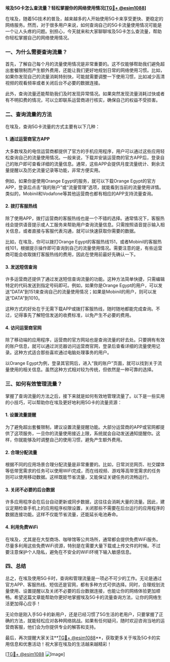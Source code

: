 **埃及5G卡怎么查流量？轻松掌握你的网络使用情况[[TG💪+ @esim1088](https://t.me/s/esim1088)]**

在埃及，随着5G技术的普及，越来越多的人开始使用5G卡来享受更快、更稳定的网络服务。然而，对于很多用户来说，如何查询自己的5G卡流量使用情况可能是一个让人头疼的问题。别担心，今天就来和大家聊聊埃及5G卡怎么查流量，帮助你轻松掌握自己的网络使用情况。

### 一、为什么需要查询流量？

首先，了解自己每个月的流量使用情况是非常重要的。这不仅能够帮助我们避免超出套餐限制而产生额外费用，还能让我们更好地规划日常的网络使用习惯。比如，如果你发现自己的流量消耗特别快，可能就需要调整一下使用习惯，比如减少高清视频的观看频率或者关闭后台不必要的数据连接。

此外，查询流量还能帮助我们及时发现异常情况。如果突然发现流量消耗过快或者有不明扣费的情况，可以立即联系运营商进行核实，确保自己的权益不受损害。

### 二、查询流量的方法

在埃及，查询5G卡流量的方式主要有以下几种：

#### 1. **通过运营商官方APP**
大多数埃及的电信运营商都提供了官方的手机应用程序，用户可以通过这些应用轻松查询自己的流量使用情况。一般来说，下载并安装运营商的官方APP后，登录自己的账户即可查看详细的流量信息。通常，这些APP会提供月度流量统计、剩余流量提醒以及历史流量记录等功能，非常方便实用。

例如，如果你是使用Orange Egypt的服务，就可以下载Orange Egypt的官方APP，登录后点击“我的账户”或“流量管理”选项，就能看到当前的流量使用详情。类似的，Mobinil和Vodafone等其他运营商也都有相应的APP支持流量查询。

#### 2. **拨打客服热线**
除了使用APP，拨打运营商的客服热线也是一个不错的选择。通常情况下，客服热线会提供语音提示或人工服务来帮助用户查询流量信息。只需按照语音提示输入相关信息，或者直接与客服代表沟通，就可以快速获取你需要的数据。

比如，在埃及，你可以拨打Orange Egypt的客服热线151，或者Mobinil的客服热线101，根据提示操作即可查询到自己的流量使用情况。需要注意的是，有些运营商可能会收取拨打客服热线的费用，因此在使用前最好先确认一下。

#### 3. **发送短信查询**
许多运营商还提供了通过发送短信查询流量的功能。这种方法简单快捷，只需编辑特定的代码发送到指定号码即可。例如，如果你是Orange Egypt的用户，可以发送“DATA”到151来查询自己的流量使用情况；如果是Mobinil的用户，则可以发送“DATA”到1010。

这种方式的好处在于无需下载APP或拨打客服热线，随时随地都能完成查询。不过，记得事先了解短信发送的收费标准，以免产生不必要的费用。

#### 4. **访问运营商官网**
除了移动端的应用程序，运营商的官方网站也是查询流量的好去处。只要拥有有效的账户信息，就可以通过浏览器访问运营商官网，登录后查看详细的流量使用记录。这种方式适合那些喜欢通过电脑处理事务的用户。

以Orange Egypt为例，登录其官网后，进入“我的账户”页面，就可以找到关于流量使用的相关信息。虽然这种方式相对较为传统，但依然是一种可靠的选择。

### 三、如何有效管理流量？

掌握了查询流量的方法之后，接下来就是如何有效地管理流量了。以下是一些实用的小技巧，可以帮助你在埃及更好地利用5G卡的流量资源：

#### 1. **设置流量提醒**
为了避免超出套餐限制，建议设置流量提醒功能。大部分运营商的APP或官网都提供了这项服务，一旦你的流量使用接近上限，系统就会自动发送通知提醒你。这样，你就能够及时调整自己的使用习惯，避免产生额外费用。

#### 2. **合理分配流量**
根据不同的应用场景合理分配流量是非常重要的。比如，日常浏览网页、社交媒体等低带宽需求的任务可以使用WiFi完成，而在线视频、游戏等高带宽需求的任务则可以使用移动数据。这样既能节省流量，又能保证关键任务的流畅运行。

#### 3. **关闭不必要的后台数据**
许多应用程序会在后台自动更新或同步数据，这往往会消耗大量的流量。因此，建议定期检查手机上的应用程序权限设置，关闭那些不需要在后台运行的应用程序的数据连接功能。这样不仅能节省流量，还能延长电池寿命。

#### 4. **利用免费WiFi**
在埃及，尤其是在大型商场、咖啡馆等公共场所，通常都会提供免费WiFi服务。尽量多利用这些免费WiFi资源，特别是在需要大量下载或上传文件的时候。不过要注意保护个人隐私，避免在不安全的WiFi环境下输入敏感信息。

### 四、总结

总之，在埃及使用5G卡时，查询和管理流量是一项必不可少的工作。无论是通过官方APP、客服热线、短信还是官网，都有多种方式可供选择。同时，合理规划流量使用、设置提醒以及关闭不必要的后台数据连接，也能让你的网络体验更加顺畅。希望这篇文章能帮助你更好地掌握埃及5G卡的流量查询方法，让你的网络生活更加得心应手！

无论你是刚入手5G卡的新用户，还是已经习惯了5G生活的老用户，只要掌握了正确的方法，就能轻松应对各种网络挑战。如果有任何疑问，随时欢迎咨询当地的运营商客服，他们会为你提供专业的解答和支持。

最后，再次提醒大家关注**[TG💪+ @esim1088](https://t.me/s/esim1088)**，获取更多关于埃及5G卡的实用信息和优惠活动！祝大家在埃及的生活越来越精彩！

[[TG💪+ @esim1088](https://t.me/s/esim1088) ![Image](https://i.postimg.cc/4NQfJmqS/Snipaste-2025-05-13-00-14-12.png)]